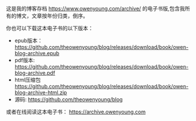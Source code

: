 这是我的博客存档 <https://www.owenyoung.com/archive/> 的电子书版,包含我所有的博文，文章按年份归类，倒序。

你也可以下载这本电子书的以下版本：

- epub版本：
  <https://github.com/theowenyoung/blog/releases/download/book/owen-blog-archive.epub>
- pdf版本:
  <https://github.com/theowenyoung/blog/releases/download/book/owen-blog-archive.pdf>
- html压缩包
  <https://github.com/theowenyoung/blog/releases/download/book/owen-blog-archive-html.zip>
- 源码: <https://github.com/theowenyoung/blog>

或者在线阅读这本电子书： <https://archive.owenyoung.com>
